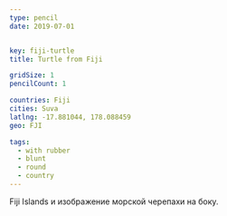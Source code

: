 ```yaml
---
type: pencil
date: 2019-07-01


key: fiji-turtle
title: Turtle from Fiji

gridSize: 1
pencilCount: 1

countries: Fiji
cities: Suva
latlng: -17.881044, 178.088459
geo: FJI

tags:
  - with rubber
  - blunt
  - round
  - country
---
```


Fiji Islands и изображение морской черепахи на боку.
